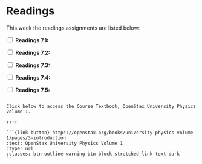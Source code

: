 # Readings

This week the readings assignments are listed below:

<label><input type="checkbox" id="week08_reading1" class="box"> **Readings 7.1:** </input></label> 

<label><input type="checkbox" id="week08_reading2" class="box"> **Readings 7.2:** </input></label> 

<label><input type="checkbox" id="week08_reading3" class="box"> **Readings 7.3:** </input></label> 

<label><input type="checkbox" id="week08_reading4" class="box"> **Readings 7.4:** </input></label> 

<label><input type="checkbox" id="week08_reading5" class="box"> **Readings 7.5:** </input></label> 



````{panels}

Click below to access the Course Textbook, OpenStax University Physics Volume 1.

++++ 

```{link-button} https://openstax.org/books/university-physics-volume-1/pages/3-introduction
:text: OpenStax University Physics Volume 1
:type: url
:classes: btn-outline-warning btn-block stretched-link text-dark
```
````

